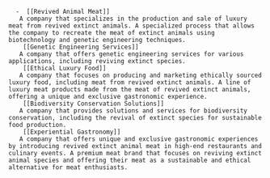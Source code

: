       -  [[Revived Animal Meat]]
       A company that specializes in the production and sale of luxury meat from revived extinct animals. A specialized process that allows the company to recreate the meat of extinct animals using biotechnology and genetic engineering techniques.
        [[Genetic Engineering Services]]
       A company that offers genetic engineering services for various applications, including reviving extinct species.
        [[Ethical Luxury Food]]
       A company that focuses on producing and marketing ethically sourced luxury food, including meat from revived extinct animals. A line of luxury meat products made from the meat of revived extinct animals, offering a unique and exclusive gastronomic experience.
        [[Biodiversity Conservation Solutions]]
       A company that provides solutions and services for biodiversity conservation, including the revival of extinct species for sustainable food production.
        [[Experiential Gastronomy]]
       A company that offers unique and exclusive gastronomic experiences by introducing revived extinct animal meat in high-end restaurants and culinary events. A premium meat brand that focuses on reviving extinct animal species and offering their meat as a sustainable and ethical alternative for meat enthusiasts.

